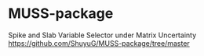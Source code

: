 # MUSS-package
Spike and Slab Variable Selector under Matrix Uncertainty
https://github.com/ShuyuG/MUSS-package/tree/master
